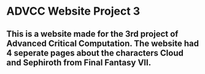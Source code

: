 # ADVCC Website Project 3
## This is a website made for the 3rd project of Advanced Critical Computation. The website had 4 seperate pages about the characters Cloud and Sephiroth from Final Fantasy VII.
